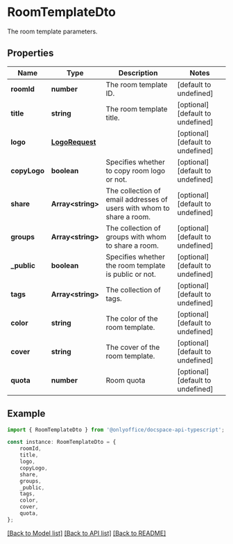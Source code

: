 # RoomTemplateDto

The room template parameters.

## Properties

Name | Type | Description | Notes
------------ | ------------- | ------------- | -------------
**roomId** | **number** | The room template ID. | [default to undefined]
**title** | **string** | The room template title. | [optional] [default to undefined]
**logo** | [**LogoRequest**](LogoRequest.md) |  | [optional] [default to undefined]
**copyLogo** | **boolean** | Specifies whether to copy room logo or not. | [optional] [default to undefined]
**share** | **Array&lt;string&gt;** | The collection of email addresses of users with whom to share a room. | [optional] [default to undefined]
**groups** | **Array&lt;string&gt;** | The collection of groups with whom to share a room. | [optional] [default to undefined]
**_public** | **boolean** | Specifies whether the room template is public or not. | [optional] [default to undefined]
**tags** | **Array&lt;string&gt;** | The collection of tags. | [optional] [default to undefined]
**color** | **string** | The color of the room template. | [optional] [default to undefined]
**cover** | **string** | The cover of the room template. | [optional] [default to undefined]
**quota** | **number** | Room quota | [optional] [default to undefined]

## Example

```typescript
import { RoomTemplateDto } from '@onlyoffice/docspace-api-typescript';

const instance: RoomTemplateDto = {
    roomId,
    title,
    logo,
    copyLogo,
    share,
    groups,
    _public,
    tags,
    color,
    cover,
    quota,
};
```

[[Back to Model list]](../README.md#documentation-for-models) [[Back to API list]](../README.md#documentation-for-api-endpoints) [[Back to README]](../README.md)
